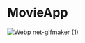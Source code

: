 # MovieApp

![Webp net-gifmaker (1)](https://user-images.githubusercontent.com/6108274/60019813-6a59aa00-9697-11e9-8ebb-65c7fdbaf290.gif)


